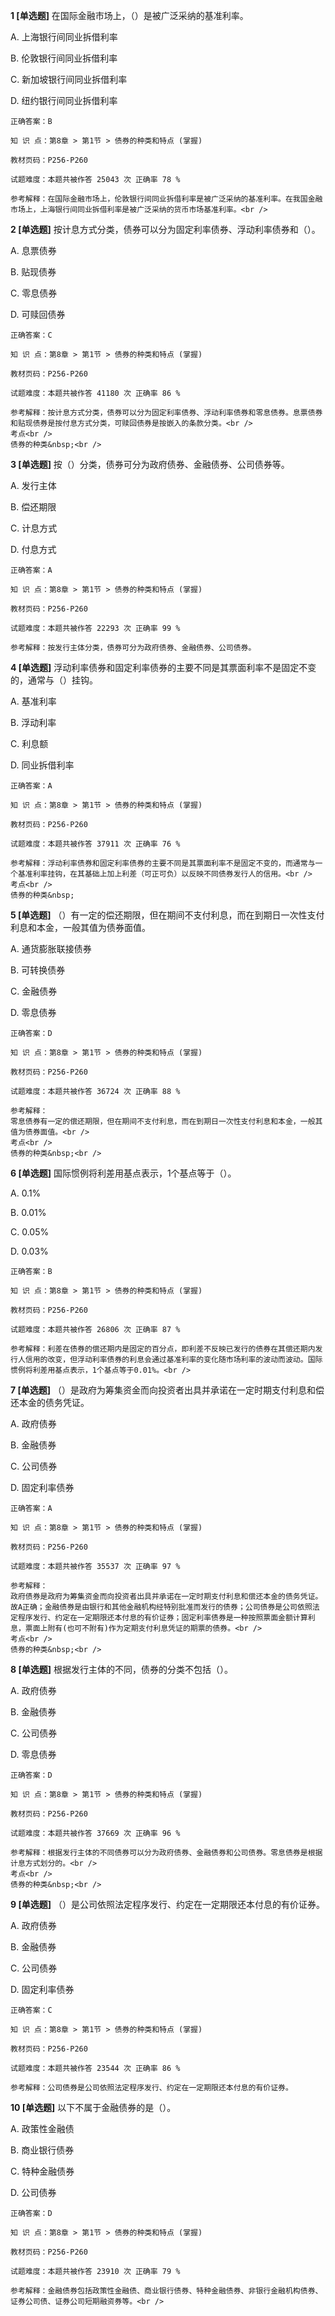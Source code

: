 **1 [单选题]** 在国际金融市场上，（）是被广泛采纳的基准利率。

A. 上海银行间同业拆借利率

B. 伦敦银行间同业拆借利率

C. 新加坡银行间同业拆借利率

D. 纽约银行间同业拆借利率

```
正确答案：B

知 识 点：第8章 > 第1节 > 债券的种类和特点 (掌握)

教材页码：P256-P260

试题难度：本题共被作答 25043 次 正确率 78 %

参考解释：在国际金融市场上，伦敦银行间同业拆借利率是被广泛采纳的基准利率。在我国金融市场上，上海银行间同业拆借利率是被广泛采纳的货币市场基准利率。<br />

```


**2 [单选题]** 按计息方式分类，债券可以分为固定利率债券、浮动利率债券和（）。

A. 息票债券

B. 贴现债券

C. 零息债券

D. 可赎回债券

```
正确答案：C

知 识 点：第8章 > 第1节 > 债券的种类和特点 (掌握)

教材页码：P256-P260

试题难度：本题共被作答 41180 次 正确率 86 %

参考解释：按计息方式分类，债券可以分为固定利率债券、浮动利率债券和零息债券。息票债券和贴现债券是按付息方式分类，可赎回债券是按嵌入的条款分类。<br />
考点<br />
债券的种类&nbsp;<br />
```


**3 [单选题]** 按（）分类，债券可分为政府债券、金融债券、公司债券等。

A. 发行主体

B. 偿还期限

C. 计息方式

D. 付息方式

```
正确答案：A

知 识 点：第8章 > 第1节 > 债券的种类和特点 (掌握)

教材页码：P256-P260

试题难度：本题共被作答 22293 次 正确率 99 %

参考解释：按发行主体分类，债券可分为政府债券、金融债券、公司债券。
```


**4 [单选题]** 浮动利率债券和固定利率债券的主要不同是其票面利率不是固定不变的，通常与（）挂钩。

A. 基准利率

B. 浮动利率

C. 利息额

D. 同业拆借利率

```
正确答案：A

知 识 点：第8章 > 第1节 > 债券的种类和特点 (掌握)

教材页码：P256-P260

试题难度：本题共被作答 37911 次 正确率 76 %

参考解释：浮动利率债券和固定利率债券的主要不同是其票面利率不是固定不变的，而通常与一个基准利率挂钩，在其基础上加上利差（可正可负）以反映不同债券发行人的信用。<br />
考点<br />
债券的种类&nbsp;
```


**5 [单选题]** 
（）有一定的偿还期限，但在期间不支付利息，而在到期日一次性支付利息和本金，一般其值为债券面值。

A. 通货膨胀联接债券

B. 可转换债券

C. 金融债券

D. 零息债券

```
正确答案：D

知 识 点：第8章 > 第1节 > 债券的种类和特点 (掌握)

教材页码：P256-P260

试题难度：本题共被作答 36724 次 正确率 88 %

参考解释：
零息债券有一定的偿还期限，但在期间不支付利息，而在到期日一次性支付利息和本金，一般其值为债券面值。<br />
考点<br />
债券的种类&nbsp;<br />

```


**6 [单选题]** 国际惯例将利差用基点表示，1个基点等于（）。

A. 0.1%

B. 0.01%

C. 0.05%

D. 0.03%

```
正确答案：B

知 识 点：第8章 > 第1节 > 债券的种类和特点 (掌握)

教材页码：P256-P260

试题难度：本题共被作答 26806 次 正确率 87 %

参考解释：利差在债券的偿还期内是固定的百分点，即利差不反映已发行的债券在其偿还期内发行人信用的改变，但浮动利率债券的利息会通过基准利率的变化随市场利率的波动而波动。国际惯例将利差用基点表示，1个基点等于0.01%。<br />

```


**7 [单选题]** 
（）是政府为筹集资金而向投资者出具并承诺在一定时期支付利息和偿还本金的债务凭证。

A. 政府债券

B. 金融债券

C. 公司债券

D. 固定利率债券

```
正确答案：A

知 识 点：第8章 > 第1节 > 债券的种类和特点 (掌握)

教材页码：P256-P260

试题难度：本题共被作答 35537 次 正确率 97 %

参考解释：
政府债券是政府为筹集资金而向投资者出具并承诺在一定时期支付利息和偿还本金的债务凭证。故A正确；金融债券是由银行和其他金融机构经特别批准而发行的债券；公司债券是公司依照法定程序发行、约定在一定期限还本付息的有价证券；固定利率债券是一种按照票面金额计算利息，票面上附有(也可不附有)作为定期支付利息凭证的期票的债券。<br />
考点<br />
债券的种类&nbsp;<br />

```


**8 [单选题]** 根据发行主体的不同，债券的分类不包括（）。

A. 政府债券

B. 金融债券

C. 公司债券

D. 零息债券

```
正确答案：D

知 识 点：第8章 > 第1节 > 债券的种类和特点 (掌握)

教材页码：P256-P260

试题难度：本题共被作答 37669 次 正确率 96 %

参考解释：根据发行主体的不同债券可以分为政府债券、金融债券和公司债券。零息债券是根据计息方式划分的。<br />
考点<br />
债券的种类&nbsp;<br />
```


**9 [单选题]** （）是公司依照法定程序发行、约定在一定期限还本付息的有价证券。

A. 政府债券

B. 金融债券

C. 公司债券

D. 固定利率债券

```
正确答案：C

知 识 点：第8章 > 第1节 > 债券的种类和特点 (掌握)

教材页码：P256-P260

试题难度：本题共被作答 23544 次 正确率 86 %

参考解释：公司债券是公司依照法定程序发行、约定在一定期限还本付息的有价证券。
```


**10 [单选题]** 以下不属于金融债券的是（）。

A. 政策性金融债

B. 商业银行债券

C. 特种金融债券

D. 公司债券

```
正确答案：D

知 识 点：第8章 > 第1节 > 债券的种类和特点 (掌握)

教材页码：P256-P260

试题难度：本题共被作答 23910 次 正确率 79 %

参考解释：金融债券包括政策性金融债、商业银行债券、特种金融债券、非银行金融机构债券、证券公司债、证券公司短期融资券等。<br />

```

